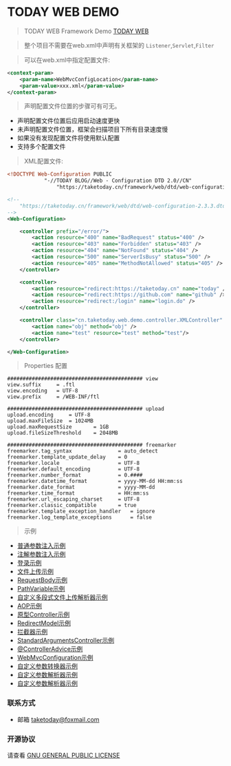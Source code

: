 # TODAY WEB DEMO

> TODAY WEB Framework Demo [TODAY WEB](https://github.com/TAKETODAY/today-web)

> 整个项目不需要在web.xml中声明有关框架的 `Listener`,`Servlet`,`Filter`

> 可以在web.xml中指定配置文件:

```xml
<context-param>
    <param-name>WebMvcConfigLocation</param-name>
    <param-value>xxx.xml</param-value>
</context-param>
```

> 声明配置文件位置的步骤可有可无。

- 声明配置文件位置后应用启动速度更快
- 未声明配置文件位置，框架会扫描项目下所有目录速度慢
- 如果没有发现配置文件将使用默认配置
- 支持多个配置文件

> XML配置文件:

```xml
<!DOCTYPE Web-Configuration PUBLIC 
			"-//TODAY BLOG//Web - Configuration DTD 2.0//CN"
				"https://taketoday.cn/framework/web/dtd/web-configuration-2.3.3.dtd">

<!--
 	"https://taketoday.cn/framework/web/dtd/web-configuration-2.3.3.dtd">
-->
<Web-Configuration>

    <controller prefix="/error/">
        <action resource="400" name="BadRequest" status="400" />
        <action resource="403" name="Forbidden" status="403" />
        <action resource="404" name="NotFound" status="404" />
        <action resource="500" name="ServerIsBusy" status="500" />
        <action resource="405" name="MethodNotAllowed" status="405" />
    </controller>

    <controller>
        <action resource="redirect:https://taketoday.cn" name="today" />
        <action resource="redirect:https://github.com" name="github" />
        <action resource="redirect:/login" name="login.do" />
    </controller>

    <controller class="cn.taketoday.web.demo.controller.XMLController" name="xmlController" prefix="/xml/">
        <action name="obj" method="obj" />
        <action name="test" resource="test" method="test"/>
    </controller>

</Web-Configuration>

```

> Properties 配置

```properties
############################################ view 
view.suffix 	= .ftl
view.encoding 	= UTF-8
view.prefix 	= /WEB-INF/ftl

############################################ upload
upload.encoding 	= UTF-8
upload.maxFileSize 	= 1024MB
upload.maxRequestSize 		= 1GB
upload.fileSizeThreshold	= 2048MB

############################################ freemarker
freemarker.tag_syntax 				= auto_detect
freemarker.template_update_delay 	= 0
freemarker.locale 					= UTF-8
freemarker.default_encoding 		= UTF-8
freemarker.number_format	 		= 0.####
freemarker.datetime_format 			= yyyy-MM-dd HH:mm:ss
freemarker.date_format 				= yyyy-MM-dd
freemarker.time_format				= HH:mm:ss
freemarker.url_escaping_charset		= UTF-8
freemarker.classic_compatible 		= true
freemarker.template_exception_handler 	= ignore
freemarker.log_template_exceptions 		= false

```
> 示例
- [普通参数注入示例](src/main/java/cn/taketoday/web/demo/controller/IndexController.java)
- [注解参数注入示例](src/main/java/cn/taketoday/web/demo/controller/AnnotationController.java)
- [登录示例](src/main/java/cn/taketoday/web/demo/controller/UserController.java)
- [文件上传示例](src/main/java/cn/taketoday/web/demo/controller/FileController.java)
- [RequestBody示例](src/main/java/cn/taketoday/web/demo/controller/RequestBodyController.java)
- [PathVariable示例](src/main/java/cn/taketoday/web/demo/controller/PathVariableController.java)
- [自定义多段式文件上传解析器示例](src/main/java/cn/taketoday/web/demo/multipart/CustomMultipartResolver.java)
- [AOP示例](src/main/java/cn/taketoday/web/demo/aspect/LogAspect.java)
- [原型Controller示例](src/main/java/cn/taketoday/web/demo/controller/PrototypeController.java)
- [RedirectModel示例](src/main/java/cn/taketoday/web/demo/controller/RedirectModelController.java)
- [拦截器示例](src/main/java/cn/taketoday/web/demo/controller/InterceptorController.java)
- [StandardArgumentsController示例](src/main/java/cn/taketoday/web/demo/controller/StandardArgumentsController.java)
- [@ControllerAdvice示例](src/main/java/cn/taketoday/web/demo/config/ApplicationExceptionAdvice.java)
- [WebMvcConfiguration示例](src/main/java/cn/taketoday/web/demo/config/WebMvcConfiguration.java)
- [自定义参数转换器示例](src/main/java/cn/taketoday/web/demo/converter/DateConverter.java)
- [自定义参数解析器示例](src/main/java/cn/taketoday/web/demo/config/UserSessionParameterResolver.java)
- [自定义参数解析器示例](src/main/java/cn/taketoday/web/demo/config/PageableMethodArgumentResolver.java)


### 联系方式
- 邮箱 taketoday@foxmail.com

### 开源协议

请查看 [GNU GENERAL PUBLIC LICENSE](https://github.com/TAKETODAY/today-web-demo/blob/master/LICENSE)

